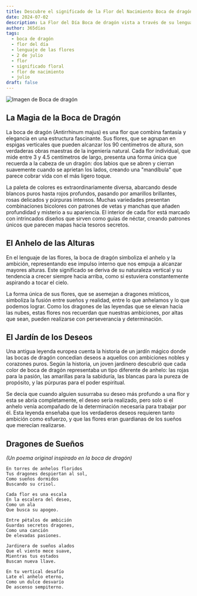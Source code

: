 ```yaml
---
title: Descubre el significado de la Flor del Nacimiento Boca de dragón del 2 de julio
date: 2024-07-02
description: La Flor del Día Boca de dragón vista a través de su lenguaje floral e historias
author: 365días
tags:
  - boca de dragón
  - flor del día
  - lenguaje de las flores
  - 2 de julio
  - flor
  - significado floral
  - flor de nacimiento
  - julio
draft: false
---
```


![Imagen de Boca de dragón](https://cdn.pixabay.com/photo/2012/03/02/00/37/snapdragon-20809_1280.jpg#center#center)


## La Magia de la Boca de Dragón

La boca de dragón (Antirrhinum majus) es una flor que combina fantasía y elegancia en una estructura fascinante. Sus flores, que se agrupan en espigas verticales que pueden alcanzar los 90 centímetros de altura, son verdaderas obras maestras de la ingeniería natural. Cada flor individual, que mide entre 3 y 4.5 centímetros de largo, presenta una forma única que recuerda a la cabeza de un dragón: dos labios que se abren y cierran suavemente cuando se aprietan los lados, creando una "mandíbula" que parece cobrar vida con el más ligero toque.

La paleta de colores es extraordinariamente diversa, abarcando desde blancos puros hasta rojos profundos, pasando por amarillos brillantes, rosas delicados y púrpuras intensos. Muchas variedades presentan combinaciones bicolores con patrones de vetas y manchas que añaden profundidad y misterio a su apariencia. El interior de cada flor está marcado con intrincados diseños que sirven como guías de néctar, creando patrones únicos que parecen mapas hacia tesoros secretos.

## El Anhelo de las Alturas

En el lenguaje de las flores, la boca de dragón simboliza el anhelo y la ambición, representando ese impulso interno que nos empuja a alcanzar mayores alturas. Este significado se deriva de su naturaleza vertical y su tendencia a crecer siempre hacia arriba, como si estuviera constantemente aspirando a tocar el cielo.

La forma única de sus flores, que se asemejan a dragones místicos, simboliza la fusión entre sueños y realidad, entre lo que anhelamos y lo que podemos lograr. Como los dragones de las leyendas que se elevan hacia las nubes, estas flores nos recuerdan que nuestras ambiciones, por altas que sean, pueden realizarse con perseverancia y determinación.

## El Jardín de los Deseos

Una antigua leyenda europea cuenta la historia de un jardín mágico donde las bocas de dragón concedían deseos a aquellos con ambiciones nobles y corazones puros. Según la historia, un joven jardinero descubrió que cada color de boca de dragón representaba un tipo diferente de anhelo: las rojas para la pasión, las amarillas para la sabiduría, las blancas para la pureza de propósito, y las púrpuras para el poder espiritual.

Se decía que cuando alguien susurraba su deseo más profundo a una flor y esta se abría completamente, el deseo sería realizado, pero solo si el anhelo venía acompañado de la determinación necesaria para trabajar por él. Esta leyenda enseñaba que los verdaderos deseos requieren tanto ambición como esfuerzo, y que las flores eran guardianas de los sueños que merecían realizarse.

## Dragones de Sueños
*(Un poema original inspirado en la boca de dragón)*

```
En torres de anhelos floridos
Tus dragones despiertan al sol,
Como sueños dormidos
Buscando su crisol.

Cada flor es una escala
En la escalera del deseo,
Como un ala
Que busca su apogeo.

Entre pétalos de ambición
Guardas secretos dragones,
Como una canción
De elevadas pasiones.

Jardinera de sueños alados
Que el viento mece suave,
Mientras tus estados
Buscan nueva llave.

En tu vertical desafío
Late el anhelo eterno,
Como un dulce desvarío
De ascenso sempiterno.
```